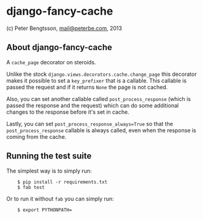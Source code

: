 django-fancy-cache
==================

(c) Peter Bengtsson, mail@peterbe.com, 2013

About django-fancy-cache
------------------------

A `cache_page` decorator on steroids.

Unlike the stock `django.views.decorators.cache.change_page` this
decorator makes it possible to set a `key_prefixer` that is a
callable. This callable is passed the request and if it returns `None`
the page is not cached.

Also, you can set another callable called `post_process_response`
(which is passed the response and the request) which can do some
additional changes to the response before it's set in cache.

Lastly, you can set `post_process_response_always=True` so that the
`post_process_response` callable is always called, even when the
response is coming from the cache.


Running the test suite
----------------------

The simplest way is to simply run:

        $ pip install -r requirements.txt
        $ fab test

Or to run it without `fab` you can simply run:

        $ export PYTHONPATH=
